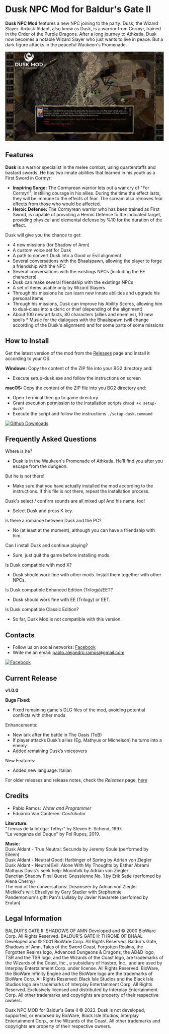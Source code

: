 # Dusk NPC Mod for Baldur's Gate II

**Dusk NPC Mod** features a new NPC joining to the party: Dusk, the Wizard Slayer.
Ardusk Aldant, also know as Dusk, is a warrior from Cormyr, trained in the Order of the Purple Dragons. After a long journey to Athkatla, Dusk now becomes a notable Wizard Slayer who just wants to live in peace. But a dark figure attacks in the peaceful Waukeen's Promenade.

<p align="center">
    <img src="docs/images/screenshots/screenshot_01.jpg?raw=true" width="820">
</p>

## Features

**Dusk** is a warrior specialist in the melee combat, using quarterstaffs and bastard swords. He has two innate abilities that learned in his youth as a First Sword in Cormyr:

- **Inspiring Surge:** The Cormyrean warrior lets out a war cry of "For Cormyr!", instilling courage in his allies. During the time the effect lasts, they will be immune to the effects of fear. The scream also removes fear effects from those who would be affected.
- **Heroic Defense:** The Cormyrean warrior who has been trained as First Sword, is capable of providing a Heroic Defense to the indicated target, providing physical and elemental defense by %10 for the duration of the effect.

Dusk will give you the chance to get:
- 4 new missions (for Shadow of Amn)
- A custom voice set for Dusk
- A path to convert Dusk into a Good or Evil alignment
- Several conversations with the Bhaalspawn, allowing the player to forge a friendship with the NPC
- Several conversations with the existings NPCs (including the EE characters)
- Dusk can make several friendship with the existings NPCs
- A set of items usable only by Wizard Slayers
- Through his missions he can learn new innate abilities and upgrade his personal items
- Through his missions, Dusk can improve his Ability Scores, allowing him to dual-class into a cleric or thief (depending of the alignment)
- About 100 new artifacts, 80 characters (allies and enemies), 10 new spells \* Music for the dialogues with the Bhaalspawn (will change according of the Dusk's alignment) and for some parts of some missions

## How to Install
Get the latest version of the mod from the [Releases](https://github.com/RamosPabloA/NPC_Dusk_MOD/releases "Releases") page and install it according to your OS.

**Windows:**
Copy the content of the ZIP file into your BG2 directory and:
- Execute setup-dusk.exe and follow the instructions on screen

**macOS:**
Copy the content of the ZIP file into you BG2 directory and:
- Open Terminal then go to game directory
- Grant execution permission to the installation scripts `chmod +x setup-dusk*`
- Execute the script and follow the instructions `./setup-dusk.command`

[![Github Downloads](https://img.shields.io/github/downloads/RamosPabloA/NPC_Dusk_MOD/total.svg)](https://github.com/RamosPabloA/NPC_Dusk_MOD/releases)

## Frequently Asked Questions

Where is he?
- Dusk is in the Waukeen's Promenade of Athkatla. He'll find you after you escape from the dungeon.

But he is not there!
- Make sure that you have actually installed the mod according to the instructions. If this file is not there, repeat the installation process.

Dusk's select / confirm sounds are all mixed up! And his name, too!
- Select Dusk and press K key.

Is there a romance between Dusk and the PC?
- No (at least at the moment), although you can have a friendship with him.

Can I install Dusk and continue playing?
- Sure, just quit the game before installing mods.

Is Dusk compatible with mod X?
- Dusk should work fine with other mods. Install them together with other NPCs.

Is Dusk compatible Enhanced Edition (Trilogy)/EET?
- Dusk should work fine with EE (Trilogy) or EET.

Is Dusk compatible Classic Edition?
- So far, Dusk Mod is not compatible with this version.

## Contacts

- Follow us on social networks: [Facebook](https://www.facebook.com/bg2duskmod "Facebook")
- Write me an email: pablo.alejandro.ramos@gmail.com 

[![Facebook](https://img.shields.io/badge/Facebook-blue.svg)](https://www.facebook.com/bg2duskmod)

## Current Release

**v1.0.0**

**Bugs Fixed:**

- Fixed remaining game's DLG files of the mod, avoiding potential conflicts with other mods

Enhancements:

- New talk after the battle in The Oasis (ToB)
- If player attacks Dusk’s allies (Eg. Mathyus or Michelson) he turns into a enemy
- Added remaining Dusk’s voiceovers

New Features:

- Added new language: Italian

For older releases and release notes, check the *Releases* page, [here](https://github.com/RamosPabloA/NPC_Dusk_MOD/releases/ "here")

## Credits

- Pablo Ramos: *Writer and Programmer*
- Eduardo Van Cauteren: *Contributor*

**Literature:**  
"Tierras de la Intriga: Tethyr" by Steven E. Schend, 1997.  
"La venganza del Duque" by Pol Rupes, 2019.

**Music:**  
Dusk Aldant - True Neutral: Secunda by Jeremy Soule (performed by Eileen)  
Dusk Aldant - Neutral Good: Harbinger of Spring by Adrian von Ziegler  
Dusk Aldant - Neutral Evil: Alone With My Thoughts by Esther Abrami  
Mathyus Davis's seek help: Moonfolk by Adrian von Ziegler  
Danctian Shadow Final Quest: Gnossienne No. 1 by Erik Satie (perfomed by Alena Cherny)  
The end of the conversations: Dreamseer by Adrian von Ziegler  
Mielikki's will: Ehsellyei by Gary Stadler with Stephannie  
Pandemonium's gift: Pan's Lullaby by Javier Navarrete (perfomed by Erutan)  

## Legal Information

BALDUR'S GATE II: SHADOWS OF AMN Developed and © 2000 BioWare Corp. All Rights
Reserved. BALDUR'S GATE II: THRONE OF BHAAL Developed and © 2001 BioWare
Corp. All Rights Reserved. Baldur's Gate, Shadows of Amn, Tales of the Sword
Coast, Forgotten Realms, the Forgotten Realms logo, Advanced Dungeons & Dragons,
the AD&D logo, TSR and the TSR logo, and the Wizards of the Coast logo, are
trademarks of the Wizards of the Coast, Inc., a subsidiary of Hasbro, Inc., and
are used by Interplay Entertainment Corp. under license. All Rights Reserved.
BioWare, the BioWare Infinity Engine and the BioWare logo are the trademarks of
BioWare Corp. All Rights Reserved. Black Isle Studios and the Black Isle Studios
logo are trademarks of Interplay Entertainment Corp. All Rights Reserved.
Exclusively licensed and distributed by Interplay Entertainment Corp. All other
trademarks and copyrights are property of their respective owners.

Dusk NPC MOD for Baldur's Gate II © 2023. Dusk is not
developed, supported, or endorsed by BioWare, Black Isle Studios, Interplay
Entertainment Corp., or the Wizards of the Coast. All other trademarks and
copyrights are property of their respective owners.

